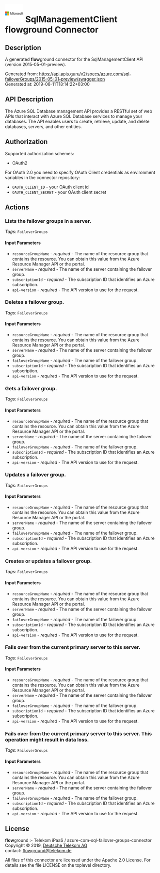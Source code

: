 # ![LOGO](logo.png) SqlManagementClient **flow**ground Connector

## Description

A generated **flow**ground connector for the SqlManagementClient API (version 2015-05-01-preview).

Generated from: https://api.apis.guru/v2/specs/azure.com/sql-failoverGroups/2015-05-01-preview/swagger.json<br/>
Generated at: 2019-06-11T18:14:22+03:00

## API Description

The Azure SQL Database management API provides a RESTful set of web APIs that interact with Azure SQL Database services to manage your databases. The API enables users to create, retrieve, update, and delete databases, servers, and other entities.

## Authorization

Supported authorization schemes:
- OAuth2

For OAuth 2.0 you need to specify OAuth Client credentials as environment variables in the connector repository:
* `OAUTH_CLIENT_ID` - your OAuth client id
* `OAUTH_CLIENT_SECRET` - your OAuth client secret

## Actions

### Lists the failover groups in a server.

*Tags:* `FailoverGroups`

#### Input Parameters
* `resourceGroupName` - _required_ - The name of the resource group that contains the resource. You can obtain this value from the Azure Resource Manager API or the portal.
* `serverName` - _required_ - The name of the server containing the failover group.
* `subscriptionId` - _required_ - The subscription ID that identifies an Azure subscription.
* `api-version` - _required_ - The API version to use for the request.

### Deletes a failover group.

*Tags:* `FailoverGroups`

#### Input Parameters
* `resourceGroupName` - _required_ - The name of the resource group that contains the resource. You can obtain this value from the Azure Resource Manager API or the portal.
* `serverName` - _required_ - The name of the server containing the failover group.
* `failoverGroupName` - _required_ - The name of the failover group.
* `subscriptionId` - _required_ - The subscription ID that identifies an Azure subscription.
* `api-version` - _required_ - The API version to use for the request.

### Gets a failover group.

*Tags:* `FailoverGroups`

#### Input Parameters
* `resourceGroupName` - _required_ - The name of the resource group that contains the resource. You can obtain this value from the Azure Resource Manager API or the portal.
* `serverName` - _required_ - The name of the server containing the failover group.
* `failoverGroupName` - _required_ - The name of the failover group.
* `subscriptionId` - _required_ - The subscription ID that identifies an Azure subscription.
* `api-version` - _required_ - The API version to use for the request.

### Updates a failover group.

*Tags:* `FailoverGroups`

#### Input Parameters
* `resourceGroupName` - _required_ - The name of the resource group that contains the resource. You can obtain this value from the Azure Resource Manager API or the portal.
* `serverName` - _required_ - The name of the server containing the failover group.
* `failoverGroupName` - _required_ - The name of the failover group.
* `subscriptionId` - _required_ - The subscription ID that identifies an Azure subscription.
* `api-version` - _required_ - The API version to use for the request.

### Creates or updates a failover group.

*Tags:* `FailoverGroups`

#### Input Parameters
* `resourceGroupName` - _required_ - The name of the resource group that contains the resource. You can obtain this value from the Azure Resource Manager API or the portal.
* `serverName` - _required_ - The name of the server containing the failover group.
* `failoverGroupName` - _required_ - The name of the failover group.
* `subscriptionId` - _required_ - The subscription ID that identifies an Azure subscription.
* `api-version` - _required_ - The API version to use for the request.

### Fails over from the current primary server to this server.

*Tags:* `FailoverGroups`

#### Input Parameters
* `resourceGroupName` - _required_ - The name of the resource group that contains the resource. You can obtain this value from the Azure Resource Manager API or the portal.
* `serverName` - _required_ - The name of the server containing the failover group.
* `failoverGroupName` - _required_ - The name of the failover group.
* `subscriptionId` - _required_ - The subscription ID that identifies an Azure subscription.
* `api-version` - _required_ - The API version to use for the request.

### Fails over from the current primary server to this server. This operation might result in data loss.

*Tags:* `FailoverGroups`

#### Input Parameters
* `resourceGroupName` - _required_ - The name of the resource group that contains the resource. You can obtain this value from the Azure Resource Manager API or the portal.
* `serverName` - _required_ - The name of the server containing the failover group.
* `failoverGroupName` - _required_ - The name of the failover group.
* `subscriptionId` - _required_ - The subscription ID that identifies an Azure subscription.
* `api-version` - _required_ - The API version to use for the request.

## License

**flow**ground :- Telekom iPaaS / azure-com-sql-failover-groups-connector<br/>
Copyright © 2019, [Deutsche Telekom AG](https://www.telekom.de)<br/>
contact: flowground@telekom.de

All files of this connector are licensed under the Apache 2.0 License. For details
see the file LICENSE on the toplevel directory.
